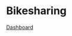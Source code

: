 # Bikesharing

[Dashboard](https://public.tableau.com/app/profile/monica1331/viz/NYCCitibikeAnalysisBikeshareinDesMoines/Story1?publish=yes)
